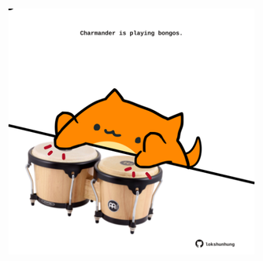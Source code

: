 <!-- built at 29/07/2024, 12:00:49 UTC -->
<p align="center">
  <img width="500" height="500" src="./ReadmeImage.svg">
</p>
